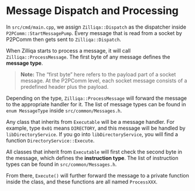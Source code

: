 # Message Dispatch and Processing

In `src/cmd/main.cpp`, we assign `Zilliqa::Dispatch` as the dispatcher inside `P2PComm::StartMessagePump`.
Every message that is read from a socket by P2PComm then gets sent to `Zilliqa::Dispatch`.

When Zilliqa starts to process a message, it will call `Zilliqa::ProcessMessage`.
The first byte of any message defines the **message type**.
> **Note:** The “first byte” here refers to the payload part of a socket message.
At the P2PComm level, each socket message consists of a predefined header plus the payload.

Depending on the type, `Zilliqa::ProcessMessage` will forward the message to the appropriate handler for it.
The list of message types can be found in `enum MessageType` inside `src/common/Messages.h`.

Any class that inherits from `Executable` will be a message handler.
For example, type `0x01` means `DIRECTORY`, and this message will be handled by `libDirectoryService`.
If you go into `libDirectoryService`, you will find a function `DirectoryService::Execute`.

All classes that inherit from `Executable` will first check the second byte in the message, which defines the **instruction type**.
The list of instruction types can be found in `src/common/Messages.h`.

From there, `Execute()` will further forward the message to a private function inside the class, and these functions are all named `ProcessXXX`.
